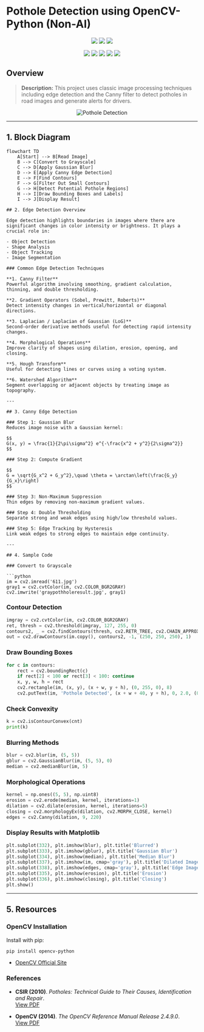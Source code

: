 # Pothole Detection using OpenCV-Python (Non-AI)

<p align="center">
<a href="https://www.python.org/" target="_blank"><img src="https://img.shields.io/badge/download-python-yellow"></a>
<a href="https://opencv.org/" target="_blank"><img src="https://img.shields.io/badge/install-opencv-blue"></a>
<a href="https://code.visualstudio.com/" target="_blank"><img src="https://img.shields.io/badge/download-visualstudio-0066CC"></a>
</p>

<p align="center">
<a href="https://twitter.com/12dtan" target="_blank"><img src="https://img.shields.io/twitter/follow/12dtan.svg?style=social&label=Follow"></a>
<a href="https://fb.com/duytan.hh" target="_blank"><img src="https://img.shields.io/badge/Facebook%20-%20%230866FF"></a>
<a href="https://t.me/duytan2003" target="_blank"><img src="https://img.shields.io/badge/Telegram%20-%20%2333CCFF"></a>
<a href="https://www.linkedin.com/in/l%C3%AA-tr%E1%BA%A7n-duy-t%C3%A2n-81112a23a/" target="_blank"><img src="https://img.shields.io/badge/Linkedin%20-%20%2300CCFF"></a>
<a href="https://instagram/duytan.hh" target="_blank"><img src="https://img.shields.io/badge/Instagram%20-%20%23FF9900"></a>
</p>

## Overview

> **Description:** This project uses classic image processing techniques including edge detection and the Canny filter to detect potholes in road images and generate alerts for drivers.

<p align="center">
  <img src="https://miro.medium.com/v2/resize:fit:720/format:webp/1*Yyld0HExgEaToDMddVvvbw.png" alt="Pothole Detection">
</p>

---

## 1. Block Diagram

```mermaid
flowchart TD
    A[Start] --> B[Read Image]
    B --> C[Convert to Grayscale]
    C --> D[Apply Gaussian Blur]
    D --> E[Apply Canny Edge Detection]
    E --> F[Find Contours]
    F --> G[Filter Out Small Contours]
    G --> H[Detect Potential Pothole Regions]
    H --> I[Draw Bounding Boxes and Labels]
    I --> J[Display Result]

## 2. Edge Detection Overview

Edge detection highlights boundaries in images where there are significant changes in color intensity or brightness. It plays a crucial role in:

- Object Detection  
- Shape Analysis  
- Object Tracking  
- Image Segmentation

### Common Edge Detection Techniques

**1. Canny Filter**  
Powerful algorithm involving smoothing, gradient calculation, thinning, and double thresholding.

**2. Gradient Operators (Sobel, Prewitt, Roberts)**  
Detect intensity changes in vertical/horizontal or diagonal directions.

**3. Laplacian / Laplacian of Gaussian (LoG)**  
Second-order derivative methods useful for detecting rapid intensity changes.

**4. Morphological Operations**  
Improve clarity of shapes using dilation, erosion, opening, and closing.

**5. Hough Transform**  
Useful for detecting lines or curves using a voting system.

**6. Watershed Algorithm**  
Segment overlapping or adjacent objects by treating image as topography.

---

## 3. Canny Edge Detection

### Step 1: Gaussian Blur  
Reduces image noise with a Gaussian kernel:

$$
G(x, y) = \frac{1}{2\pi\sigma^2} e^{-\frac{x^2 + y^2}{2\sigma^2}}
$$

### Step 2: Compute Gradient

$$
G = \sqrt{G_x^2 + G_y^2},\quad \theta = \arctan\left(\frac{G_y}{G_x}\right)
$$

### Step 3: Non-Maximum Suppression  
Thin edges by removing non-maximum gradient values.

### Step 4: Double Thresholding  
Separate strong and weak edges using high/low threshold values.

### Step 5: Edge Tracking by Hysteresis  
Link weak edges to strong edges to maintain edge continuity.

---

## 4. Sample Code

### Convert to Grayscale

```python
im = cv2.imread('611.jpg')
gray1 = cv2.cvtColor(im, cv2.COLOR_BGR2GRAY)
cv2.imwrite('graypothholeresult.jpg', gray1)
```

### Contour Detection

```python
imgray = cv2.cvtColor(im, cv2.COLOR_BGR2GRAY)
ret, thresh = cv2.threshold(imgray, 127, 255, 0)
contours2, _ = cv2.findContours(thresh, cv2.RETR_TREE, cv2.CHAIN_APPROX_SIMPLE)
out = cv2.drawContours(im.copy(), contours2, -1, (250, 250, 250), 1)
```

### Draw Bounding Boxes

```python
for c in contours:
    rect = cv2.boundingRect(c)
    if rect[2] < 100 or rect[3] < 100: continue
    x, y, w, h = rect
    cv2.rectangle(im, (x, y), (x + w, y + h), (0, 255, 0), 8)
    cv2.putText(im, 'Pothole Detected', (x + w + 40, y + h), 0, 2.0, (0, 255, 0))
```

### Check Convexity

```python
k = cv2.isContourConvex(cnt)
print(k)
```

### Blurring Methods

```python
blur = cv2.blur(im, (5, 5))
gblur = cv2.GaussianBlur(im, (5, 5), 0)
median = cv2.medianBlur(im, 5)
```

### Morphological Operations

```python
kernel = np.ones((5, 5), np.uint8)
erosion = cv2.erode(median, kernel, iterations=1)
dilation = cv2.dilate(erosion, kernel, iterations=5)
closing = cv2.morphologyEx(dilation, cv2.MORPH_CLOSE, kernel)
edges = cv2.Canny(dilation, 9, 220)
```

### Display Results with Matplotlib

```python
plt.subplot(332), plt.imshow(blur), plt.title('Blurred')
plt.subplot(333), plt.imshow(gblur), plt.title('Gaussian Blur')
plt.subplot(334), plt.imshow(median), plt.title('Median Blur')
plt.subplot(337), plt.imshow(im, cmap='gray'), plt.title('Dilated Image')
plt.subplot(338), plt.imshow(edges, cmap='gray'), plt.title('Edge Image')
plt.subplot(335), plt.imshow(erosion), plt.title('Erosion')
plt.subplot(336), plt.imshow(closing), plt.title('Closing')
plt.show()
```

---

## 5. Resources

### OpenCV Installation

Install with pip:

```bash
pip install opencv-python
```

- [OpenCV Official Site](https://opencv.org/)

### References

- **CSIR (2010)**. *Potholes: Technical Guide to Their Causes, Identification and Repair*.  
  [View PDF](http://www.csir.co.za/pothole_guides/docs/Pothole_CSIR_tech_guide.pdf)

- **OpenCV (2014)**. *The OpenCV Reference Manual Release 2.4.9.0*.  
  [View PDF](http://docs.opencv.org/opencv2refman.pdf)
